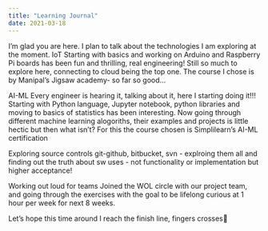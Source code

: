 ```yaml
---
title: "Learning Journal"
date: 2021-03-18
---
```


I’m glad you are here. I plan to talk about the technologies I am exploring at the moment.
IoT
Starting with basics and working on Arduino and Raspberry Pi boards has been fun and thrilling, real engineering! Still so much to explore here, connecting to cloud being the top one. The course I chose is by Manipal’s Jigsaw academy- so far so good…

AI-ML
Every engineer is hearing it, talking about it, here I starting doing it!!! Starting with Python language, Jupyter notebook, python libraries and moving to basics of statistics has been interesting. Now going through different machine learning alogoriths, their examples and projects is little hectic but then what isn’t? For this the course chosen is Simplilearn’s AI-ML certification

Exploring source controls git-github, bitbucket, svn - explroing them all and finding out the truth about sw uses - not functionality or implementation but higher acceptance!

Working out loud for teams Joined the WOL circle with our project team, and going through the exercises with the goal to be lifelong curious at 1 hour per week for next 8 weeks.

Let’s hope this time around I reach the finish line, fingers crosses🤞
